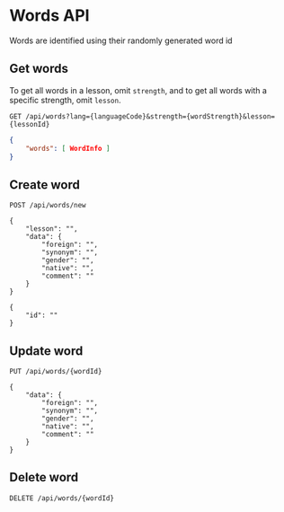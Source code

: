# Words API

Words are identified using their randomly generated word id

## Get words
To get all words in a lesson, omit `strength`, and to get all words with a specific strength, omit `lesson`.
```
GET /api/words?lang={languageCode}&strength={wordStrength}&lesson={lessonId}
```
```json
{
	"words": [ WordInfo ]
}
```

## Create word
```
POST /api/words/new
```
```
{
	"lesson": "",
	"data": {
		"foreign": "",
		"synonym": "",
		"gender": "",
		"native": "",
		"comment": ""
	}
}
```
```
{
	"id": ""
}
```

## Update word
```
PUT /api/words/{wordId}
```
```
{
	"data": {
		"foreign": "",
		"synonym": "",
		"gender": "",
		"native": "",
		"comment": ""
	}
}
```

## Delete word
```
DELETE /api/words/{wordId}
```